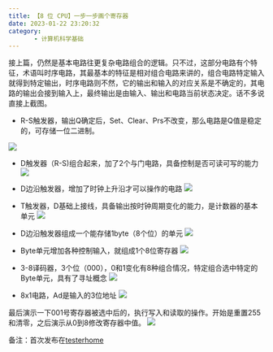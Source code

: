 ```yaml
---
title: 【8 位 CPU】一步一步画个寄存器
date: 2023-01-22 23:20:32
category: 
       - 计算机科学基础
---
```


接上篇，仍然是基本电路往更复杂电路组合的逻辑。只不过，这部分电路有个特征，术语叫时序电路，其最基本的特征是相对组合电路来讲的，组合电路特定输入就得到特定输出，时序电路则不然，它的输出和输入的对应关系是不确定的，其电路的输出会接到输入上，最终输出是由输入、输出和电路当前状态决定。话不多说直接上截图。
- R-S触发器，输出Q确定后，Set、Clear、Prs不改变，那么电路是Q值是稳定的，可存储一位二进制。

![](https://testerhome.com/uploads/photo/2023/e99dbf70-4edb-4466-8c02-25d9d34b9ea5.png!large)

- D触发器（R-S)组合起来，加了2个与门电路，具备控制是否可读可写的能力
![](https://testerhome.com/uploads/photo/2023/b3ae68dd-015a-43ee-9140-4fb3399bf81c.png!large)

- D边沿触发器，增加了时钟上升沿才可以操作的电路
![](https://testerhome.com/uploads/photo/2023/11403bbe-0a13-47d3-9246-5930ecb8fc73.png!large)

- T触发器，D基础上接线，具备输出按时钟周期变化的能力，是计数器的基本单元
![](https://testerhome.com/uploads/photo/2023/b5fd8971-196f-4037-8b1a-18668e735c09.png!large)

- D边沿触发器组成一个能存储1byte（8个位）的单元
![](https://testerhome.com/uploads/photo/2023/1cbd3f61-81fc-4a3a-bf3c-223fc0b41ef9.png!large)

- Byte单元增加各种控制输入，就组成1个8位寄存器
![](https://testerhome.com/uploads/photo/2023/bac99be7-d4dc-488e-80a0-d5071e052ed1.png!large)

- 3-8译码器，3个位（000），0和1变化有8种组合情况，特定组合选中特定的Byte单元，具有了寻址概念
![](https://testerhome.com/uploads/photo/2023/77626fcc-faf5-4ea0-b92a-6f5eef8949f0.png!large)

- 8x1电路，Ad是输入的3位地址
![](https://testerhome.com/uploads/photo/2023/576edeff-5512-4af5-a492-0264e6a651b7.png!large)

最后演示一下001号寄存器被选中后的，执行写入和读取的操作。开始是重置255和清零，之后演示从0到8修改寄存器中值。
![](https://testerhome.com/uploads/photo/2023/0f5c7c3d-6436-40ec-b2a7-96cdef9c757e.gif!large)



备注：首次发布在[testerhome](https://testerhome.com/topics/35340)
